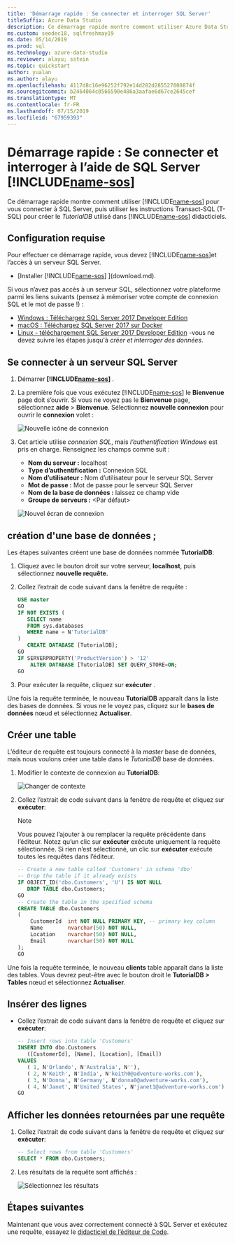```yaml
---
title: 'Démarrage rapide : Se connecter et interroger SQL Server'
titleSuffix: Azure Data Studio
description: Ce démarrage rapide montre comment utiliser Azure Data Studio pour vous connecter à SQL Server et exécuter une requête
ms.custom: seodec18, sqlfreshmay19
ms.date: 05/14/2019
ms.prod: sql
ms.technology: azure-data-studio
ms.reviewer: alayu; sstein
ms.topic: quickstart
author: yualan
ms.author: alayu
ms.openlocfilehash: 4117d8c16e96252f792e14d282d285527008874f
ms.sourcegitcommit: b2464064c0566590e486a3aafae6d67ce2645cef
ms.translationtype: MT
ms.contentlocale: fr-FR
ms.lasthandoff: 07/15/2019
ms.locfileid: "67959393"
---
```

# <a name="quickstart-connect-and-query-sql-server-using-includename-sosincludesname-sos-shortmd"></a>Démarrage rapide : Se connecter et interroger à l’aide de SQL Server [!INCLUDE[name-sos](../includes/name-sos-short.md)]
Ce démarrage rapide montre comment utiliser [!INCLUDE[name-sos](../includes/name-sos-short.md)] pour vous connecter à SQL Server, puis utiliser les instructions Transact-SQL (T-SQL) pour créer le *TutorialDB* utilisé dans [!INCLUDE[name-sos](../includes/name-sos-short.md)] didacticiels.

## <a name="prerequisites"></a>Configuration requise

Pour effectuer ce démarrage rapide, vous devez [!INCLUDE[name-sos](../includes/name-sos-short.md)]et l’accès à un serveur SQL Server.

- [Installer [!INCLUDE[name-sos](../includes/name-sos-short.md)] ](download.md).

Si vous n’avez pas accès à un serveur SQL, sélectionnez votre plateforme parmi les liens suivants (pensez à mémoriser votre compte de connexion SQL et le mot de passe !) :
- [Windows : Téléchargez SQL Server 2017 Developer Edition](https://www.microsoft.com/sql-server/sql-server-downloads)
- [macOS : Téléchargez SQL Server 2017 sur Docker](https://docs.microsoft.com/sql/linux/quickstart-install-connect-docker)
- [Linux - téléchargement SQL Server 2017 Developer Edition](https://docs.microsoft.com/sql/linux/sql-server-linux-overview#install) -vous ne devez suivre les étapes jusqu'à *créer et interroger des données*.


## <a name="connect-to-a-sql-server"></a>Se connecter à un serveur SQL Server

   
1. Démarrer **[!INCLUDE[name-sos](../includes/name-sos-short.md)]** .
1. La première fois que vous exécutez [!INCLUDE[name-sos](../includes/name-sos-short.md)] le **Bienvenue** page doit s’ouvrir. Si vous ne voyez pas le **Bienvenue** page, sélectionnez **aide** > **Bienvenue**. Sélectionnez **nouvelle connexion** pour ouvrir le **connexion** volet :
   
   ![Nouvelle icône de connexion](media/quickstart-sql-server/new-connection-icon.png)

1. Cet article utilise *connexion SQL*, mais *l’authentification Windows* est pris en charge. Renseignez les champs comme suit :
 
    - **Nom du serveur :** localhost
    - **Type d’authentification :** Connexion SQL  
    - **Nom d’utilisateur :** Nom d’utilisateur pour le serveur SQL Server  
    - **Mot de passe :** Mot de passe pour le serveur SQL Server  
    - **Nom de la base de données :** laissez ce champ vide 
    - **Groupe de serveurs :** \<Par défaut\>  

   ![Nouvel écran de connexion](media/quickstart-sql-server/new-connection-screen.png)



## <a name="create-a-database"></a>création d'une base de données ;

Les étapes suivantes créent une base de données nommée **TutorialDB**:

1. Cliquez avec le bouton droit sur votre serveur, **localhost**, puis sélectionnez **nouvelle requête.**
1. Collez l’extrait de code suivant dans la fenêtre de requête : 

   ```sql
   USE master
   GO
   IF NOT EXISTS (
      SELECT name
      FROM sys.databases
      WHERE name = N'TutorialDB'
   )
      CREATE DATABASE [TutorialDB];
   GO
   IF SERVERPROPERTY('ProductVersion') > '12'
       ALTER DATABASE [TutorialDB] SET QUERY_STORE=ON;
   GO
   ```
1. Pour exécuter la requête, cliquez sur **exécuter** .

Une fois la requête terminée, le nouveau **TutorialDB** apparaît dans la liste des bases de données. Si vous ne le voyez pas, cliquez sur le **bases de données** nœud et sélectionnez **Actualiser**.


## <a name="create-a-table"></a>Créer une table

L’éditeur de requête est toujours connecté à la *master* base de données, mais nous voulons créer une table dans le *TutorialDB* base de données. 

1. Modifier le contexte de connexion au **TutorialDB**:

   ![Changer de contexte](media/quickstart-sql-server/change-context.png)



1. Collez l’extrait de code suivant dans la fenêtre de requête et cliquez sur **exécuter**:

   > [!NOTE]
   > Vous pouvez l’ajouter à ou remplacer la requête précédente dans l’éditeur. Notez qu’un clic sur **exécuter** exécute uniquement la requête sélectionnée. Si rien n’est sélectionné, un clic sur **exécuter** exécute toutes les requêtes dans l’éditeur.

   ```sql
   -- Create a new table called 'Customers' in schema 'dbo'
   -- Drop the table if it already exists
   IF OBJECT_ID('dbo.Customers', 'U') IS NOT NULL
      DROP TABLE dbo.Customers;
   GO
   -- Create the table in the specified schema
   CREATE TABLE dbo.Customers
   (
       CustomerId  int NOT NULL PRIMARY KEY, -- primary key column
       Name        nvarchar(50) NOT NULL,
       Location    nvarchar(50) NOT NULL,
       Email       nvarchar(50) NOT NULL
   );
   GO
   ```

Une fois la requête terminée, le nouveau **clients** table apparaît dans la liste des tables. Vous devrez peut-être avec le bouton droit le **TutorialDB > Tables** nœud et sélectionnez **Actualiser**.

## <a name="insert-rows"></a>Insérer des lignes

- Collez l’extrait de code suivant dans la fenêtre de requête et cliquez sur **exécuter**:

   ```sql
   -- Insert rows into table 'Customers'
   INSERT INTO dbo.Customers
      ([CustomerId], [Name], [Location], [Email])
   VALUES
      ( 1, N'Orlando', N'Australia', N''),
      ( 2, N'Keith', N'India', N'keith0@adventure-works.com'),
      ( 3, N'Donna', N'Germany', N'donna0@adventure-works.com'),
      ( 4, N'Janet', N'United States', N'janet1@adventure-works.com')
   GO
   ```



## <a name="view-the-data-returned-by-a-query"></a>Afficher les données retournées par une requête
1. Collez l’extrait de code suivant dans la fenêtre de requête et cliquez sur **exécuter**:

   ```sql
   -- Select rows from table 'Customers'
   SELECT * FROM dbo.Customers;
   ```

1. Les résultats de la requête sont affichés :

   ![Sélectionnez les résultats](media/quickstart-sql-server/select-results.png)


## <a name="next-steps"></a>Étapes suivantes
Maintenant que vous avez correctement connecté à SQL Server et exécutez une requête, essayez le [didacticiel de l’éditeur de Code](tutorial-sql-editor.md).


